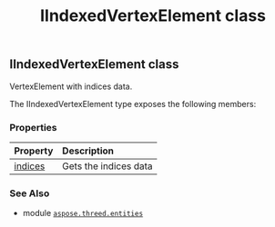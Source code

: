 ﻿---
title: IIndexedVertexElement class
second_title: Aspose.3D for Python via .NET API References
description: 
type: docs
weight: 150
url: /python-net/aspose.threed.entities/iindexedvertexelement/
is_root: false
---

## IIndexedVertexElement class

VertexElement with indices data.



The IIndexedVertexElement type exposes the following members:

### Properties
| Property | Description |
| :- | :- |
| [indices](/3d/python-net/aspose.threed.entities/iindexedvertexelement/indices) | Gets the indices data |



### See Also
* module [`aspose.threed.entities`](..)
